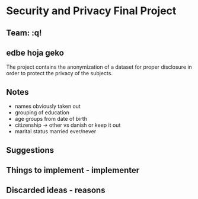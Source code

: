 # Security and Privacy Final Project
## Team: :q!
## edbe hoja geko

The project contains the anonymization of a dataset for proper disclosure in order to protect the privacy of the subjects.

## Notes

- names obviously taken out
- grouping of education
- age groups from date of birth
- citizenship -> other vs danish or keep it out
- marital status married ever/never

## Suggestions

## Things to implement - implementer

## Discarded ideas - reasons
